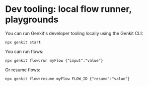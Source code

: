 # Dev tooling: local flow runner, playgrounds

You can run Genkit's developer tooling locally using the Genkit CLI:

```posix-terminal
npx genkit start
```

You can run flows:

```posix-terminal
npx genkit flow:run myFlow {"input":"value"}
```

Or resume flows:

```posix-terminal
npx genkit flow:resume myFlow FLOW_ID {"resume":"value"}
```
